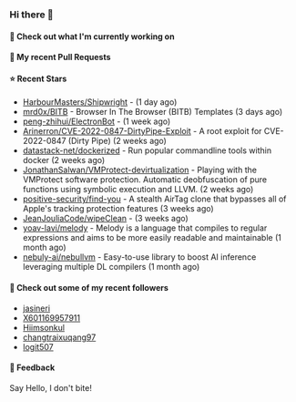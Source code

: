 ### Hi there 👋

#### 👷 Check out what I'm currently working on

#### 🔨 My recent Pull Requests


#### ⭐ Recent Stars

- [HarbourMasters/Shipwright](https://github.com/HarbourMasters/Shipwright) -  (1 day ago)
- [mrd0x/BITB](https://github.com/mrd0x/BITB) - Browser In The Browser (BITB) Templates (3 days ago)
- [peng-zhihui/ElectronBot](https://github.com/peng-zhihui/ElectronBot) -  (1 week ago)
- [Arinerron/CVE-2022-0847-DirtyPipe-Exploit](https://github.com/Arinerron/CVE-2022-0847-DirtyPipe-Exploit) - A root exploit for CVE-2022-0847 (Dirty Pipe) (2 weeks ago)
- [datastack-net/dockerized](https://github.com/datastack-net/dockerized) - Run popular commandline tools within docker (2 weeks ago)
- [JonathanSalwan/VMProtect-devirtualization](https://github.com/JonathanSalwan/VMProtect-devirtualization) - Playing with the VMProtect software protection. Automatic deobfuscation of pure functions using symbolic execution and LLVM. (2 weeks ago)
- [positive-security/find-you](https://github.com/positive-security/find-you) - A stealth AirTag clone that bypasses all of Apple&#39;s tracking protection features (3 weeks ago)
- [JeanJouliaCode/wipeClean](https://github.com/JeanJouliaCode/wipeClean) -  (3 weeks ago)
- [yoav-lavi/melody](https://github.com/yoav-lavi/melody) - Melody is a language that compiles to regular expressions and aims to be more easily readable and maintainable (1 month ago)
- [nebuly-ai/nebullvm](https://github.com/nebuly-ai/nebullvm) - Easy-to-use library to boost AI inference leveraging multiple DL compilers (1 month ago)

#### 👯 Check out some of my recent followers

- [jasineri](https://github.com/jasineri)
- [X601169957911](https://github.com/X601169957911)
- [Hiimsonkul](https://github.com/Hiimsonkul)
- [changtraixuqang97](https://github.com/changtraixuqang97)
- [logit507](https://github.com/logit507)

#### 💬 Feedback

Say Hello, I don't bite!